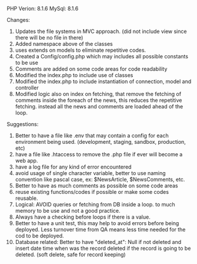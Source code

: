 PHP Verion: 8.1.6
MySql: 8.1.6

Changes:
1. Updates the file systems in MVC approach. (did not include view since there will be no file in there)
2. Added namespace above of the classes
3. uses extends on models to eliminate repetitive codes.
4. Created a Config/config.php which may includes all possible constants to be use
5. Comments are added on some code areas for code readability
6. Modified the index.php to include use of classes
7. Modified the index.php to include instantiation of connection, model and controller
8. Modified logic also on index on fetching, that remove the fetching of comments inside the foreach of the news, this reduces the repetitive fetching. instead all the news and comments are loaded ahead of the loop.

Suggestions:
1. Better to have a file like .env that may contain a config for each environment being used. (development, staging, sandbox, production, etc)
2. have a file like .htaccess to remove the .php file if ever will become a web app.
3. have a log file for any kind of error encountered
4. avoid usage of single character variable, better to use naming convention like pascal case, ex: $NewsArticle, $NewsComments, etc. 
5. Better to have as much comments as possible on some code areas
6. reuse existing functions/codes if possible or make some codes reusable.
7. Logical: AVOID queries or fetching from DB inside a loop. to much memory to be use and not a good practice.
8. Always have a checking before loops if there is a value.
9. Better to have a unit test, this may help to avoid errors before being deployed. Less turnover time from QA means less time needed for the cod to be deployed.
10. Database related: Better to have "deleted_at": Null if not deleted and insert date time when was the record deleted if the record is going to be deleted. (soft delete, safe for record keeping)

